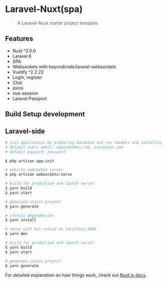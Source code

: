 # Laravel-Nuxt(spa)

> A Laravel-Nuxt starter project template.

## Features

- Nuxt ^2.0.0
- Laravel 6
- SPA
- Websockets with beyondcode/laravel-websockets
- Vuetify ^2.2.22
- Login, register
- Chat
- axios
- vue-session
- Laravel Passport

## Build Setup development

## Laravel-side
``` bash
# init application by preparing database and run seeders and installing passport
# default users email: admin@admin.com, user@user.com
# default passord: password

$ php artisan app:init

# execute websocket server
$ php artisan websockets:serve

# build for production and launch server
$ yarn build
$ yarn start

# generate static project
$ yarn generate
```

``` bash
# install dependencies
$ yarn install

# serve with hot reload at localhost:3000
$ yarn dev

# build for production and launch server
$ yarn build
$ yarn start

# generate static project
$ yarn generate
```

For detailed explanation on how things work, check out [Nuxt.js docs](https://nuxtjs.org).
